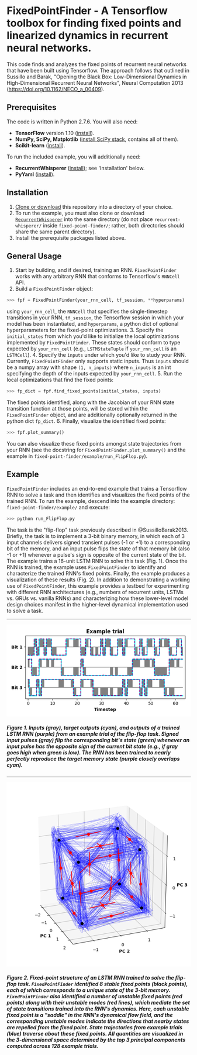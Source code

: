 # FixedPointFinder - A Tensorflow toolbox for finding fixed points and linearized dynamics in recurrent neural networks.

This code finds and analyzes the fixed points of recurrent neural networks that have been built using Tensorflow. The approach follows that outlined in Sussillo and Barak, "Opening the Black Box: Low-Dimensional Dynamics in High-Dimensional Recurrent Neural Networks", Neural Computation 2013 (https://doi.org/10.1162/NECO_a_00409).


## Prerequisites

The code is written in Python 2.7.6. You will also need:

* **TensorFlow** version 1.10 ([install](https://www.tensorflow.org/install/)).
* **NumPy, SciPy, Matplotlib** ([install SciPy stack](https://www.scipy.org/install.html), contains all of them).
* **Scikit-learn** ([install](http://scikit-learn.org/)).

To run the included example, you will additionally need:
* **RecurrentWhisperer** ([install](https://github.com/mattgolub/recurrent-whisperer/)); see 'Installation' below.
* **PyYaml** ([install](https://pyyaml.org/)).

## Installation

1. [Clone or download](https://help.github.com/articles/cloning-a-repository/) this repository into a directory of your choice.
2. To run the example, you must also clone or download [```RecurrentWhisperer```](https://github.com/mattgolub/recurrent-whisperer/) into the same directory (do not place `recurrent-whisperer/` inside `fixed-point-finder/`; rather, both directories should share the same parent directory).
3. Install the prerequisite packages listed above.

## General Usage

1. Start by building, and if desired, training an RNN. ```FixedPointFinder``` works with any arbitrary RNN that conforms to Tensorflow's `RNNCell` API.
2. Build a ```FixedPointFinder``` object:
  ```python
  >>> fpf = FixedPointFinder(your_rnn_cell, tf_session, **hyperparams)
  ```
  using `your_rnn_cell`, the `RNNCell` that specifies the single-timestep transitions in your RNN, `tf_session`, the Tensorflow session in which your model has been instantiated, and `hyperparams`, a python dict of optional hyperparameters for the fixed-point optimizations.
3. Specify the `initial_states` from which you'd like to initialize the local optimizations implemented by ```FixedPointFinder```. These states should conform to type expected by `your_rnn_cell` (e.g., `LSTMStateTuple` if `your_rnn_cell` is an `LSTMCell`).
4. Specify the `inputs` under which you'd like to study your RNN. Currently, ```FixedPointFinder``` only supports static inputs. Thus `inputs` should be a numpy array with shape `(1, n_inputs)` where `n_inputs` is an int specifying the depth of the inputs expected by `your_rnn_cell`.
5. Run the local optimizations that find the fixed points:
```python
>>> fp_dict = fpf.find_fixed_points(initial_states, inputs)
```
The fixed points identified, along with the Jacobian of your RNN state transition function at those points, will be stored within the ```FixedPointFinder``` object, and are additionally optionally returned in the python dict `fp_dict`.
6. Finally, visualize the identified fixed points:
```python
>>> fpf.plot_summary()
```
You can also visualize these fixed points amongst state trajectories from your RNN (see the docstring for `FixedPointFinder.plot_summary()` and the example in `fixed-point-finder/example/run_FlipFlop.py`).

## Example

``FixedPointFinder`` includes an end-to-end example that trains a Tensorflow RNN to solve a task and then identifies and visualizes the fixed points of the trained RNN. To run the example, descend into the example directory: `fixed-point-finder/example/` and execute:

```bash
>>> python run_FlipFlop.py
```

The task is the "flip-flop" task previously described in @SussilloBarak2013. Briefly, the task is to implement a 3-bit binary memory, in which each of 3 input channels delivers signed transient pulses (-1 or +1) to a corresponding bit of the memory, and an input pulse flips the state of that memory bit (also -1 or +1) whenever a pulse's sign is opposite of the current state of the bit. The example trains a 16-unit LSTM RNN to solve this task (Fig. 1). Once the RNN is trained, the example uses ``FixedPointFinder`` to identify and characterize the trained RNN's fixed points. Finally, the example produces a visualization of these results (Fig. 2). In addition to demonstrating a working use of ``FixedPointFinder``, this example provides a testbed for experimenting with different RNN architectures (e.g., numbers of recurrent units, LSTMs vs. GRUs vs. vanilla RNNs) and characterizing how these lower-level model design choices manifest in the higher-level dynamical implementation used to solve a task.

---
![Figure 1](example/task_example.png)

##### Figure 1. Inputs (gray), target outputs (cyan), and outputs of a trained LSTM RNN (purple) from an example trial of the flip-flop task. Signed input pulses (gray) flip the corresponding bit's state (green) whenever an input pulse has the opposite sign of the current bit state (e.g., if gray goes high when green is low). The RNN has been trained to nearly perfectly reproduce the target memory state (purple closely overlaps cyan).
---
![Figure 2](example/fixed_points.png)

##### Figure 2. Fixed-point structure of an LSTM RNN trained to solve the flip-flop task. ``FixedPointFinder`` identified 8 stable fixed points (black points), each of which corresponds to a unique state of the 3-bit memory. ``FixedPointFinder`` also identified a number of unstable fixed points (red points) along with their unstable modes (red lines), which mediate the set of state transitions trained into the RNN's dynamics. Here, each unstable fixed point is a "saddle" in the RNN's dynamical flow field, and the corresponding unstable modes indicate the directions that nearby states are repelled from the fixed point. State trajectories from example trials (blue) traverse about these fixed points. All quantities are visualized in the 3-dimensional space determined by the top 3 principal components computed across 128 example trials.
